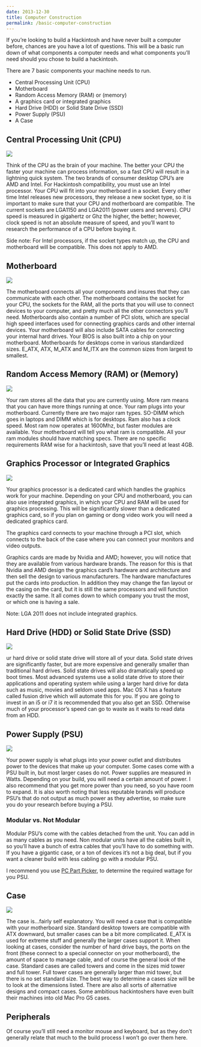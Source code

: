 ```yaml
---
date: 2013-12-30
title: Computer Construction
permalink: /basic-computer-construction
---
```


If you’re looking to build a Hackintosh and have never built a computer before, chances are you have a lot of questions. This will be a basic run down of what components a computer needs and what components you’ll need should you chose to build a hackintosh.

There are 7 basic components your machine needs to run.

* Central Processing Unit (CPU)
* Motherboard
* Random Access Memory (RAM) or (memory)
* A graphics card or integrated graphics
* Hard Drive (HDD) or Solid State Drive (SSD)
* Power Supply (PSU)
* A Case

## Central Processing Unit (CPU)

![](/images/guide-images/cpu.png)

Think of the CPU as the brain of your machine. The better your CPU the faster your machine can process information, so a fast CPU will result in a lightning quick system. The two brands of consumer desktop CPU’s are AMD and Intel. For Hackintosh compatibility, you must use an Intel processor. Your CPU will fit into your motherboard in a socket. Every other time Intel releases new processors, they release a new socket type, so it is important to make sure that your CPU and motherboard are compatible. The current sockets are LGA1150 and LGA2011 (power users and servers). CPU speed is measured in gigahertz or Ghz the higher, the better; however, clock speed is not an absolute measure of speed, and you’ll want to research the performance of a CPU before buying it.

Side note: For Intel processors, if the socket types match up, the CPU and motherboard will be compatible. This does not apply to AMD.

## Motherboard

![](/images/guide-images/motherboard1.png)

The motherboard connects all your components and insures that they can communicate with each other. The motherboard contains the socket for your CPU, the sockets for the RAM, all the ports that you will use to connect devices to your computer, and pretty much all the other connectors you’ll need. Motherboards also contain a number of PCI slots, which are special high speed interfaces used for connecting graphics cards and other internal devices. Your motherboard will also include SATA cables for connecting your internal hard drives. Your BIOS is also built into a chip on your motherboard. Motherboards for desktops come in various standardized sizes. E_ATX, ATX, M_ATX and M_ITX are the common sizes from largest to smallest.

## Random Access Memory (RAM) or (Memory)

![](/images/guide-images/ram.png)

Your ram stores all the data that you are currently using. More ram means that you can have more things running at once. Your ram plugs into your motherboard. Currently there are two major ram types. SO-DIMM which goes in laptops and DIMM which is for desktops. Ram also has a clock speed. Most ram now operates at 1600Mhz, but faster modules are available. Your motherboard will tell you what ram is compatible. All your ram modules should have matching specs. There are no specific requirements RAM wise for a hackintosh, save that you’ll need at least 4GB.

## Graphics Processor or Integrated Graphics

![](/images/guide-images/gpu.png)

Your graphics processor is a dedicated card which handles the graphics work for your machine. Depending on your CPU and motherboard, you can also use integrated graphics, in which your CPU and RAM will be used for graphics processing. This will be significantly slower than a dedicated graphics card, so if you plan on gaming or dong video work you will need a dedicated graphics card.

The graphics card connects to your machine through a PCI slot, which connects to the back of the case where you can connect your monitors and video outputs.

Graphics cards are made by Nvidia and AMD; however, you will notice that they are available from various hardware brands. The reason for this is that Nvidia and AMD design the graphics card’s hardware and architecture and then sell the design to various manufacturers. The hardware manufactures put the cards into production. In addition they may change the fan layout or the casing on the card, but it is still the same processors and will function exactly the same. It all comes down to which company you trust the most, or which one is having a sale.

Note: LGA 2011 does not include integrated graphics.

## Hard Drive (HDD) or Solid State Drive (SSD)

![](/images/guide-images/hdd.png)


ur hard drive or solid state drive will store all of your data. Solid state drives are significantly faster, but are more expensive and generally smaller than traditional hard drives. Solid state drives will also dramatically speed up boot times. Most advanced systems use a solid state drive to store their applications and operating system while using a larger hard drive for data such as music, movies and seldom used apps. Mac OS X has a feature called fusion drive which will automate this for you. If you are going to invest in an i5 or i7 it is recommended that you also get an SSD. Otherwise much of your processor’s speed can go to waste as it waits to read data from an HDD.

## Power Supply (PSU)

![](/images/guide-images/psu.png)

Your power supply is what plugs into your power outlet and distributes power to the devices that make up your computer. Some cases come with a PSU built in, but most larger cases do not. Power supplies are measured in Watts. Depending on your build, you will need a certain amount of power. I also recommend that you get more power than you need, so you have room to expand. It is also worth noting that less reputable brands will produce PSU’s that do not output as much power as they advertise, so make sure you do your research before buying a PSU.

### Modular vs. Not Modular

Modular PSU’s come with the cables detached from the unit. You can add in as many cables as you need. Non modular units have all the cables built in, so you’ll have a bunch of extra cables that you’ll have to do something with. If you have a gigantic case, or a ton of devices it’s not a big deal, but if you want a cleaner build with less cabling go with a modular PSU.

I recommend you use [PC Part Picker](http://pcpartpicker.com/), to determine the required wattage for you PSU.

## Case

![](/images/guide-images/case.png)

The case is…fairly self explanatory. You will need a case that is compatible with your motherboard size. Standard desktop towers are compatible with ATX downward, but smaller cases can be a bit more complicated. E_ATX is used for extreme stuff and generally the larger cases support it. When looking at cases, consider the number of hard drive bays, the ports on the front (these connect to a special connector on your motherboard), the amount of space to manage cable, and of course the general look of the case. Standard cases are called towers and come in the sizes mid tower and full tower. Full tower cases are generally larger than mid tower, but there is no set standard size. The best way to determine a cases size will be to look at the dimensions listed. There are also all sorts of alternative designs and compact cases. Some ambitious hackintoshers have even built their machines into old Mac Pro G5 cases.

## Peripherals

Of course you’ll still need a monitor mouse and keyboard, but as they don’t generally relate that much to the build process I won’t go over them here.
